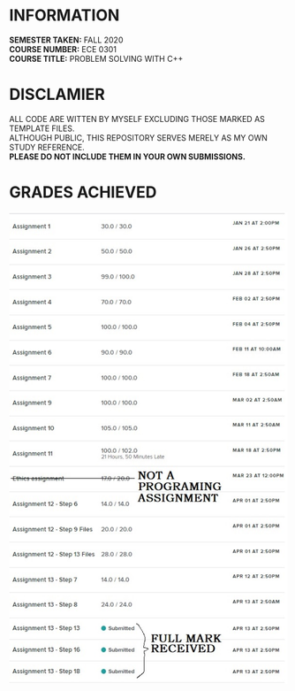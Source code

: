 # INFORMATION
__SEMESTER TAKEN:__ FALL 2020  
__COURSE NUMBER:__  ECE 0301  
__COURSE TITLE:__   PROBLEM SOLVING WITH C++  

# DISCLAMIER
ALL CODE ARE WITTEN BY MYSELF EXCLUDING THOSE MARKED AS TEMPLATE FILES.  
ALTHOUGH PUBLIC, THIS REPOSITORY SERVES MERELY AS MY OWN STUDY REFERENCE.  
__PLEASE DO NOT INCLUDE THEM IN YOUR OWN SUBMISSIONS.__  

# GRADES ACHIEVED
![alt text](https://github.com/chien916/FALL2020_ECE0301/blob/main/_g.jpg?raw=true)


